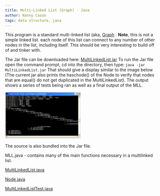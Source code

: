 ```yaml
---
title: Multi-Linked List (Graph) - Java
author: Kenny Cason
tags: data structure, java
---
```


This program is a standard multi-linked list (aka, <a href="https://en.wikipedia.org/wiki/Graph_(abstract_data_type)" title="Graph" target="_blank">Graph</a> . <b>Note</b>, this is not a simple linked list. each node of this list can connect to any number of other nodes in the list, including itself. This should be very interesting to build off of and tinker with.

The Jar file can be downloaded here: <a href="/code/java/mll/MultiLinkedList.jar" target="_blank">MultiLinkedList.jar</a>
To run the Jar file open the command prompt, cd into the directory, then type:
<code>java -jar MultiLinkedList.jar</code>
That should give a display similar to the image below (The current jar also prints the haschode() of the Node to verify that nodes that are equal() do not get duplicated in the MultiLinkedList). The output shows a series of tests being ran as well as a final output of the MLL.<br/>

<a href="/code/java/mll/MLL01.png" target="_blank" ><img src="/code/java/mll/MLL01.png" width="250" alt="Multilinked list"/></a><br/>

The source is also bundled into the Jar file.

MLL.java - contains many of the main functions necessary in a multilinked list.
<p><a href="/code/java/mll/MultiLinkedList.java" target="_blank">MultiLinkedList.java</a></p>
<p><a href="/code/java/mll/Node.java" target="_blank">Node.java</a></p>
<p><a href="/code/java/mll/MultiLinkedListTest.java" target="_blank">MultiLinkedListTest.java</a></p>
